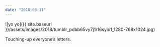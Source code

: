 ```yaml
---
date: "2018-08-11"
---
```


![yo yo]({{ site.baseurl }}/assets/images/2018/tumblr_pdbb65vy7j1r16syio1_1280-768x1024.jpg)

Touching-up everyone’s letters.
